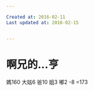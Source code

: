 ```yaml
---

Created at: 2016-02-11
Last updated at: 2016-02-15


---
```


# 啊兄的...亨


媽160
大姑6
爸10
姐3
嘟2
\-8
\=173

